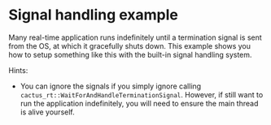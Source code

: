 Signal handling example
=======================

Many real-time application runs indefinitely until a termination signal is sent
from the OS, at which it gracefully shuts down. This example shows you how to
setup something like this with the built-in signal handling system.

Hints:

- You can ignore the signals if you simply ignore calling
  `cactus_rt::WaitForAndHandleTerminationSignal`. However, if still want to run
  the application indefinitely, you will need to ensure the main thread is alive
  yourself.
